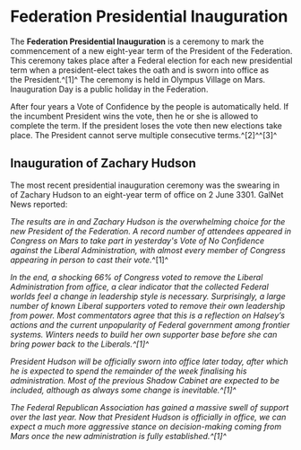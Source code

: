 # Federation Presidential Inauguration
The **Federation Presidential Inauguration** is a ceremony to mark the commencement of a new eight-year term of the President of the Federation. This ceremony takes place after a Federal election for each new presidential term when a president-elect takes the oath and is sworn into office as the President.^[1]^ The ceremony is held in Olympus Village on Mars. Inauguration Day is a public holiday in the Federation.

After four years a Vote of Confidence by the people is automatically held. If the incumbent President wins the vote, then he or she is allowed to complete the term. If the president loses the vote then new elections take place. The President cannot serve multiple consecutive terms.^[2]^^[3]^

## Inauguration of Zachary Hudson

The most recent presidential inauguration ceremony was the swearing in of Zachary Hudson to an eight-year term of office on 2 June 3301. GalNet News reported:

*The results are in and Zachary Hudson is the overwhelming choice for the new President of the Federation. A record number of attendees appeared in Congress on Mars to take part in yesterday's Vote of No Confidence against the Liberal Administration, with almost every member of Congress appearing in person to cast their vote.*^[1]^

*In the end, a shocking 66% of Congress voted to remove the Liberal Administration from office, a clear indicator that the collected Federal worlds feel a change in leadership style is necessary. Surprisingly, a large number of known Liberal supporters voted to remove their own leadership from power. Most commentators agree that this is a reflection on Halsey’s actions and the current unpopularity of Federal government among frontier systems. Winters needs to build her own supporter base before she can bring power back to the Liberals.^[1]^*

*President Hudson will be officially sworn into office later today, after which he is expected to spend the remainder of the week finalising his administration. Most of the previous Shadow Cabinet are expected to be included, although as always some change is inevitable.^[1]^*

*The Federal Republican Association has gained a massive swell of support over the last year. Now that President Hudson is officially in office, we can expect a much more aggressive stance on decision-making coming from Mars once the new administration is fully established.^[1]^*